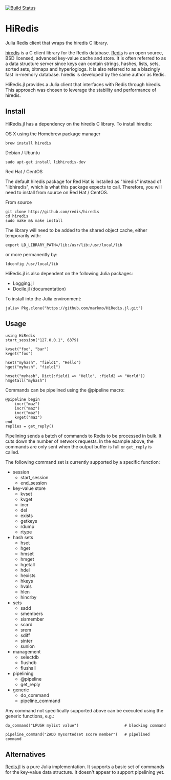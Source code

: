 [![Build Status](https://travis-ci.org/markmo/HiRedis.jl.svg?branch=master)](https://travis-ci.org/markmo/HiRedis.jl)

# HiRedis

Julia Redis client that wraps the hiredis C library.

[hiredis](https://github.com/redis/hiredis) is a C client library for the Redis database. [Redis](http://redis.io/) is an open source, BSD licensed, advanced key-value cache and store. It is often referred to as a data structure server since keys can contain strings, hashes, lists, sets, sorted sets, bitmaps and hyperloglogs. It is also referred to as a blazingly fast in-memory database. hiredis is developed by the same author as Redis.

HiRedis.jl provides a Julia client that interfaces with Redis through hiredis. This approach was chosen to leverage the stability and performance of hiredis.

## Install

HiRedis.jl has a dependency on the hiredis C library. To install hiredis:

OS X using the Homebrew package manager

    brew install hiredis

Debian / Ubuntu

    sudo apt-get install libhiredis-dev

Red Hat / CentOS

The default hiredis package for Red Hat is installed as "hiredis" instead of "libhiredis", which is what this package expects to call. Therefore, you will need to install from source on Red Hat / CentOS.

From source

    git clone http://github.com/redis/hiredis
    cd hiredis
    sudo make && make install

The library will need to be added to the shared object cache, either temporarily with:

    export LD_LIBRARY_PATH=/lib:/usr/lib:/usr/local/lib

or more permanently by:

    ldconfig /usr/local/lib

HiRedis.jl is also dependent on the following Julia packages:

* Logging.jl
* Docile.jl (documentation)

To install into the Julia environment:

    julia> Pkg.clone("https://github.com/markmo/HiRedis.jl.git")

## Usage

    using HiRedis
    start_session("127.0.0.1", 6379)

    kvset("foo", "bar")
    kvget("foo")

    hset("myhash", "field1", "Hello")
    hget("myhash", "field1")

    hmset("myhash", Dict(:field1 => "Hello", :field2 => "World"))
    hmgetall("myhash")

Commands can be pipelined using the @pipeline macro:

    @pipeline begin
        incr("maz")
        incr("maz")
        incr("maz")
        kvget("maz")
    end
    replies = get_reply()

Pipelining sends a batch of commands to Redis to be processed in bulk. It cuts down the number of network requests. In the example above, the commands are only sent when the output buffer is full or `get_reply` is called.

The following command set is currently supported by a specific function:

* session
  * start_session
  * end_session
* key-value store
  * kvset
  * kvget
  * incr
  * del
  * exists
  * getkeys
  * rdump
  * rtype
* hash sets
  * hset
  * hget
  * hmset
  * hmget
  * hgetall
  * hdel
  * hexists
  * hkeys
  * hvals
  * hlen
  * hincrby
* sets
  * sadd
  * smembers
  * sismember
  * scard
  * srem
  * sdiff
  * sinter
  * sunion
* management
  * selectdb
  * flushdb
  * flushall
* pipelining
  * @pipeline
  * get_reply
* generic
  * do_command
  * pipeline_command

Any command not specifically supported above can be executed using the generic functions, e.g.:

    do_command("LPUSH mylist value")                    # blocking command

    pipeline_command("ZADD mysortedset score member")   # pipelined command

## Alternatives

[Redis.jl](https://github.com/msainz/Redis.jl) is a pure Julia implementation. It supports a basic set of commands for the key-value data structure. It doesn't appear to support pipelining yet.
